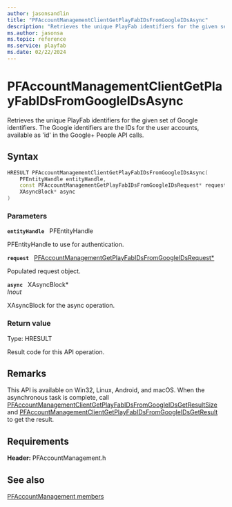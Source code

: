 ```yaml
---
author: jasonsandlin
title: "PFAccountManagementClientGetPlayFabIDsFromGoogleIDsAsync"
description: "Retrieves the unique PlayFab identifiers for the given set of Google identifiers. The Google identifiers are the IDs for the user accounts, available as 'id' in the Google+ People API calls."
ms.author: jasonsa
ms.topic: reference
ms.service: playfab
ms.date: 02/22/2024
---
```


# PFAccountManagementClientGetPlayFabIDsFromGoogleIDsAsync  

Retrieves the unique PlayFab identifiers for the given set of Google identifiers. The Google identifiers are the IDs for the user accounts, available as 'id' in the Google+ People API calls.  

## Syntax  
  
```cpp
HRESULT PFAccountManagementClientGetPlayFabIDsFromGoogleIDsAsync(  
    PFEntityHandle entityHandle,  
    const PFAccountManagementGetPlayFabIDsFromGoogleIDsRequest* request,  
    XAsyncBlock* async  
)  
```  
  
### Parameters  
  
**`entityHandle`** &nbsp; PFEntityHandle  
  
PFEntityHandle to use for authentication.  
  
**`request`** &nbsp; [PFAccountManagementGetPlayFabIDsFromGoogleIDsRequest*](../../pfaccountmanagementtypes/structs/pfaccountmanagementgetplayfabidsfromgoogleidsrequest.md)  
  
Populated request object.  
  
**`async`** &nbsp; XAsyncBlock*  
*_Inout_*  
  
XAsyncBlock for the async operation.  
  
  
### Return value
Type: HRESULT
  
Result code for this API operation.
  
## Remarks  
  
This API is available on Win32, Linux, Android, and macOS. When the asynchronous task is complete, call [PFAccountManagementClientGetPlayFabIDsFromGoogleIDsGetResultSize](pfaccountmanagementclientgetplayfabidsfromgoogleidsgetresultsize.md) and [PFAccountManagementClientGetPlayFabIDsFromGoogleIDsGetResult](pfaccountmanagementclientgetplayfabidsfromgoogleidsgetresult.md) to get the result.
  
## Requirements  
  
**Header:** PFAccountManagement.h
  
## See also  
[PFAccountManagement members](../pfaccountmanagement_members.md)  

  
  
